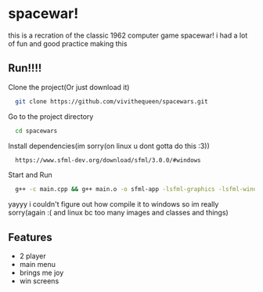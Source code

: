 
# spacewar!

this is a recration of the classic 1962 computer game spacewar! i had a lot of fun and good practice making this


## Run!!!!

Clone the project(Or just download it)

```bash
  git clone https://github.com/vivithequeen/spacewars.git
```

Go to the project directory

```bash
  cd spacewars
```

Install dependencies(im sorry(on linux u dont gotta do this :3))

```bash
  https://www.sfml-dev.org/download/sfml/3.0.0/#windows
```

Start and Run

```bash
  g++ -c main.cpp && g++ main.o -o sfml-app -lsfml-graphics -lsfml-window -lsfml-system && ./sfml-app
```

yayyy i couldn't figure out how compile it to windows so im really sorry(again :( and linux bc too many images and classes and things)
## Features

- 2 player
- main menu
- brings me joy
- win screens


